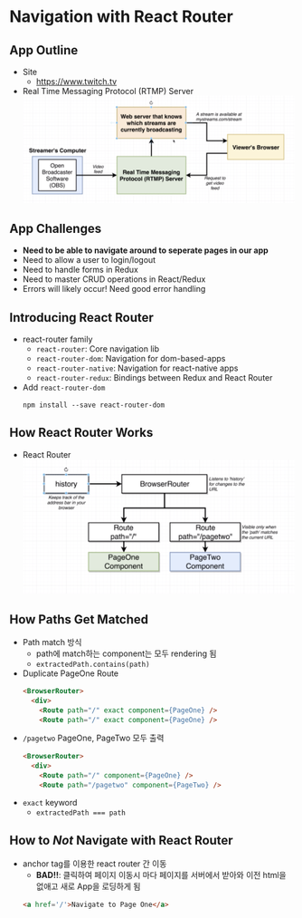 # Navigation with React Router

## App Outline
* Site
  - https://www.twitch.tv
* Real Time Messaging Protocol (RTMP) Server
  ![Architecture](./images/arch.png)

## App Challenges
* **Need to be able to navigate around to seperate pages in our app**
* Need to allow a user to login/logout
* Need to handle forms in Redux
* Need to master CRUD operations in React/Redux
* Errors will likely occur! Need good error handling

## Introducing React Router
* react-router family
  - `react-router`: Core navigation lib
  - `react-router-dom`: Navigation for dom-based-apps
  - `react-router-native`: Navigation for react-native apps
  - `react-router-redux`: Bindings between Redux and React Router
* Add `react-router-dom`
  ```
  npm install --save react-router-dom
  ```

## How React Router Works
* React Router
  ![React Router](./images/router.png)

## How Paths Get Matched
* Path match 방식
  - path에 match하는 component는 모두 rendering 됨
  - `extractedPath.contains(path)`
* Duplicate PageOne Route
  ```html
  <BrowserRouter>
    <div>
      <Route path="/" exact component={PageOne} />
      <Route path="/" exact component={PageOne} />
  ```
* `/pagetwo` PageOne, PageTwo 모두 출력
  ```html
  <BrowserRouter>
    <div>
      <Route path="/" component={PageOne} />
      <Route path="/pagetwo" component={PageTwo} />
  ```
* `exact` keyword
  - `extractedPath === path`

## How to *Not* Navigate with React Router
* anchor tag를 이용한 react router 간 이동
  - **BAD!!**: 클릭하여 페이지 이동시 마다 페이지를 서버에서 받아와 이전 html을 없애고 새로 App을 로딩하게 됨
  ```html
  <a href='/'>Navigate to Page One</a>
  ```
